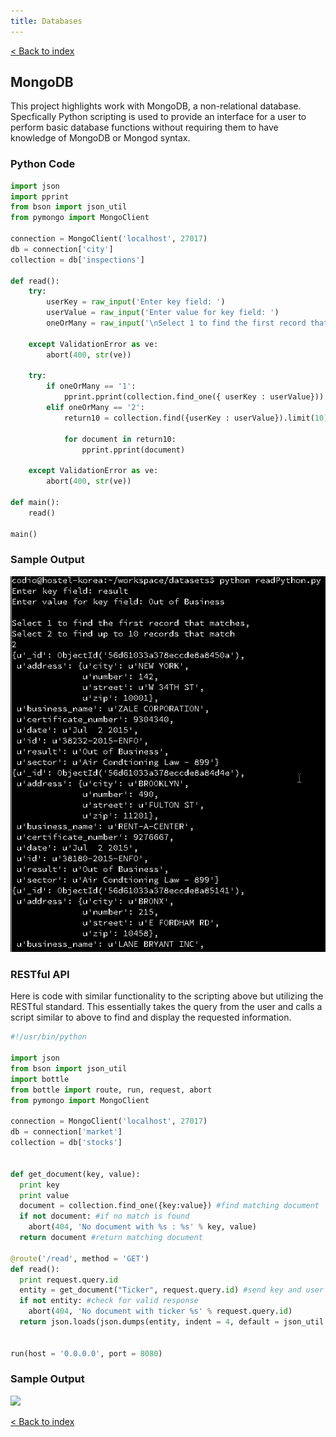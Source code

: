 ```yaml
---
title: Databases
---
```

[< Back to index](index.md)

## MongoDB

This project highlights work with MongoDB, a non-relational database. Specfically Python scripting is used to provide an interface for a user to perform basic database functions without requiring them to have knowledge of MongoDB or Mongod syntax.

### Python Code
```Python
import json
import pprint
from bson import json_util
from pymongo import MongoClient

connection = MongoClient('localhost', 27017)
db = connection['city']
collection = db['inspections']

def read():
    try:
        userKey = raw_input('Enter key field: ')
        userValue = raw_input('Enter value for key field: ')
        oneOrMany = raw_input('\nSelect 1 to find the first record that matches, \nSelect 2 to find up to 10 records that match\n')
    
    except ValidationError as ve:
        abort(400, str(ve))
        
    try:
        if oneOrMany == '1':
            pprint.pprint(collection.find_one({ userKey : userValue}))
        elif oneOrMany == '2':
            return10 = collection.find({userKey : userValue}).limit(10)

            for document in return10:
                pprint.pprint(document)
    
    except ValidationError as ve:
        abort(400, str(ve))

def main():
    read()
    
main()
```
### Sample Output
<img src = "images/mongoReadOutput.png">

### RESTful API
Here is code with similar functionality to the scripting above but utilizing the RESTful standard. This essentially takes the query from the user and calls a script similar to above to find and display the requested information.

```Python
#!/usr/bin/python

import json
from bson import json_util
import bottle
from bottle import route, run, request, abort
from pymongo import MongoClient

connection = MongoClient('localhost', 27017)
db = connection['market']
collection = db['stocks']


def get_document(key, value):
  print key
  print value
  document = collection.find_one({key:value}) #find matching document
  if not document: #if no match is found
    abort(404, 'No document with %s : %s' % key, value)
  return document #return matching document

@route('/read', method = 'GET')
def read():
  print request.query.id
  entity = get_document("Ticker", request.query.id) #send key and user requested ticker to get function
  if not entity: #check for valid response
    abort(404, 'No document with ticker %s' % request.query.id)
  return json.loads(json.dumps(entity, indent = 4, default = json_util.default)) #return matching document


run(host = '0.0.0.0', port = 8080)
```
### Sample Output
<img src = "mongoRestfulOutput.png">

[< Back to index](index.md)
